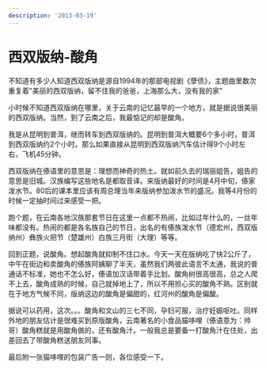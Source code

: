 ```yaml
---
description: '2013-03-19'
---
```


# 西双版纳-酸角

不知道有多少人知道西双版纳是源自1994年的那部电视剧《孽债》，主题曲里数次重复着"美丽的西双版纳，留不住我的爸爸，上海那么大，没有我的家"

小时候不知道西双版纳在哪里，关于云南的记忆最早的一个地方，就是据说很美丽的西双版纳。当然，到了云南之后，我最惦记的却是酸角。  


我是从昆明到普洱，继而转车到西双版纳的。昆明到普洱大概要6个多小时，普洱到西双版纳约2个小时。那么如果直接从昆明到西双版纳汽车估计得9个小时左右，飞机45分钟。

西双版纳在傣语里的意思是：理想而神奇的热土。就如前久去的瑞丽姐告，姐告的意思是旧城。汉族编写这些地名是都取音译。来版纳最好的时间是4月中旬，傣家泼水节。80后的课本里应该有周总理当年来版纳参加泼水节的盛况。我等4月份的时候一定抽时间过来感受一把。

跑个题，在云南各地汉族那套节日在这里一点都不热闹，比如过年什么的，一丝年味都没有。热闹的都是各名族自己的节日，出名的有傣族泼水节（德宏州，西双版纳州）彝族火把节（楚雄州）白族三月街（大理）等等。

回到正题，说酸角。想起酸角就抑制不住口水。今天一天在版纳吃了快2公斤了，中午在街边和卖酸角的傣族阿姨聊了半天，虽然我们两彼此语言不太通，我说的普通话不标准，她也不怎么好，傣语加汉话带着手比划。酸角树很高很高，总之人爬不上去，酸角成熟的时候，自己就掉地上了，所以不用担心买的酸角不熟。区别就在于地方气候不同，版纳这边的酸角是偏甜的，红河州的酸角是偏酸。

据说可以药用，这次。。。酸角和文山的三七不同，孕妇可服，治疗妊娠呕吐。同样外地的朋友估计是很难买到原版酸角，云南著名的小食品猫哆哩（傣语意为：帅哥）酸角糕就是用酸角做的，还有酸角汁。一般我总是要备一打酸角汁在住处，出差回去了带酸角糕送朋友同事。

最后附一张猫哆哩的包装广告一则，各位感受一下。

